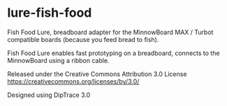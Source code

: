 # lure-fish-food

Fish Food Lure, breadboard adapter for the MinnowBoard MAX / Turbot compatible boards (because you feed bread to fish).   

Fish Food Lure enables fast prototyping on a breadboard, connects to the MinnowBoard using a ribbon cable.      

Released under the Creative Commons Attribution 3.0 License     
https://creativecommons.org/licenses/by/3.0/   

Designed using DipTrace 3.0